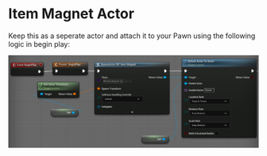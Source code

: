 # Item Magnet Actor

Keep this as a seperate actor and attach it to your Pawn using the following logic in begin play:

![Create ItemMagnet Actor and Attach to Pawn](https://github.com/StevenChristy/UnrealExamples/blob/main/Images/CreateItemMagnet.png?raw=true)